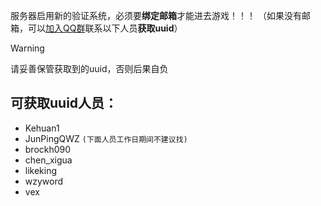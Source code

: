 服务器启用新的验证系统，必须要**绑定邮箱**才能进去游戏！！！
（如果没有邮箱，可以[加入QQ群](https://qm.qq.com/cgi-bin/qm/qr?k=IN_EHEI0R8G_cji3laxoS_g9YxHcx1NF&jump_from=webapi&authKey=VH21pBOzskhbjIx9gc95OoCI02FIVn42saJddZebJaIkO6cQ+eVVE005lr7yos2y)联系以下人员**获取uuid**）
> [!WARNING]
> 请妥善保管获取到的uuid，否则后果自负
## 可获取uuid人员：
- Kehuan1
- JunPingQWZ
`(下面人员工作日期间不建议找)`
- brockh090
- chen_xigua
- likeking
- wzyword
- vex
